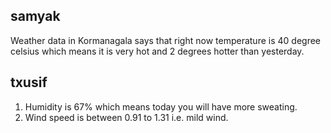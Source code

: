 ## samyak

Weather data in Kormanagala says that right now temperature is 40 degree celsius which means it is very hot and 2 degrees hotter than yesterday.

## txusif

1. Humidity is 67% which means today you will have more sweating.
2. Wind speed is between 0.91 to 1.31 i.e. mild wind.
